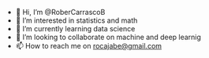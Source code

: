 - 👋 Hi, I’m @RoberCarrascoB
- 👀 I’m interested in statistics and math
- 🌱 I’m currently learning data science
- 💞️ I’m looking to collaborate on machine and deep learnig
- 📫 How to reach me on rocajabe@gmail.com

<!---
RoberCarrascoB/RoberCarrascoB is a ✨ special ✨ repository because its `README.md` (this file) appears on your GitHub profile.
You can click the Preview link to take a look at your changes.
--->
